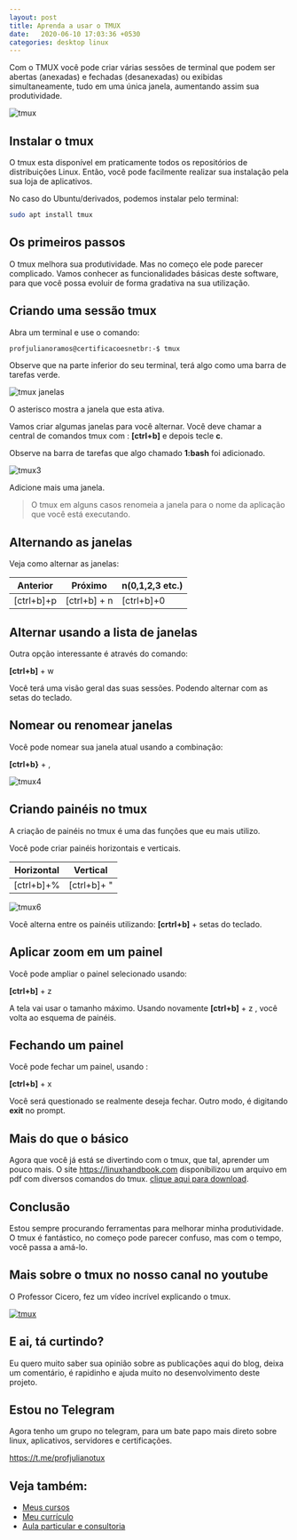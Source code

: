 ```yaml
---
layout: post
title: Aprenda a usar o TMUX
date:   2020-06-10 17:03:36 +0530
categories: desktop linux
---
```


Com o TMUX você pode criar várias sessões de terminal que podem ser abertas (anexadas) e fechadas (desanexadas) ou exibidas simultaneamente, tudo em uma única janela, aumentando assim sua produtividade.

![tmux](/images/tmux.png)

## Instalar o tmux

O tmux esta disponível em praticamente todos os repositórios de distribuições Linux. Então, você pode facilmente realizar sua instalação pela sua loja de aplicativos.

No caso do Ubuntu/derivados, podemos instalar pelo terminal:

```bash
sudo apt install tmux
```



## Os primeiros passos
O tmux melhora sua produtividade. Mas no começo ele pode parecer complicado. Vamos conhecer as funcionalidades básicas deste software, para que você possa evoluir de forma gradativa na sua utilização.

## Criando uma sessão tmux
Abra um terminal e use o comando:

```bash
profjulianoramos@certificacoesnetbr:-$ tmux
```

Observe que na parte inferior do seu terminal, terá algo como uma barra de tarefas verde. 

![tmux janelas](/images/tmux2.png)

O asterisco mostra a janela que esta ativa.

Vamos criar algumas janelas para você alternar. Você deve chamar a central de comandos tmux com : **[ctrl+b]** e depois tecle **c**. 

Observe na barra de tarefas que algo chamado **1:bash** foi adicionado.

![tmux3](/images/tmux3.png)

Adicione mais uma janela. 

> O tmux em alguns casos renomeia a janela para o nome da aplicação que você está executando. 

## Alternando as janelas

Veja como alternar as janelas:

Anterior | Próximo | n(0,1,2,3 etc.)
--- | ---| ---| 
[ctrl+b]+p | [ctrl+b] + n | [ctrl+b]+0 


## Alternar usando a lista de janelas

Outra opção interessante é através do comando:

**[ctrl+b]** + w 

Você terá uma visão geral das suas sessões. Podendo alternar com as setas do teclado.

## Nomear ou renomear janelas

Você pode nomear sua janela atual usando a combinação:

**[ctrl+b}** + , 

![tmux4](/images/tmux4.png)

## Criando painéis no tmux

A criação de painéis no tmux é uma das funções que eu mais utilizo. 

Você pode criar painéis horizontais e verticais. 

Horizontal |  Vertical
--- | --- |
[ctrl+b]+% | [ctrl+b]+ "

![tmux6](/images/tmux6.png)

Você alterna entre os painéis utilizando: **[crtrl+b]** + setas do teclado.

## Aplicar zoom em um painel

Você pode ampliar o painel selecionado usando:

**[ctrl+b]** + z

A tela vai usar o tamanho máximo. Usando novamente **[ctrl+b]** + z , você volta ao esquema de painéis.

## Fechando um painel

Você pode fechar um painel, usando :

**[ctrl+b]** + x

Você será questionado se realmente deseja fechar. Outro modo, é digitando **exit** no prompt.

## Mais do que o básico

Agora que você já está se divertindo com o tmux, que tal, aprender um pouco mais. O site <https://linuxhandbook.com> disponibilizou um arquivo em pdf com diversos comandos do tmux. [clique aqui para download](https://linuxhandbook.com/wp-content/uploads/tmux_cheat_sheet.pdf).

## Conclusão

Estou sempre procurando ferramentas para melhorar minha produtividade. O tmux é fantástico, no começo pode parecer confuso, mas com o tempo, você passa a amá-lo. 



## Mais sobre o tmux no nosso canal no youtube
O Professor Cicero, fez um vídeo incrível explicando o tmux. 

[![tmux](http://img.youtube.com/vi/9kgBUO6Beak/0.jpg)](http://www.youtube.com/watch?v=9kgBUO6Beak "tmux")


## E ai, tá curtindo?
Eu quero muito saber sua opinião sobre as publicações aqui do blog, deixa um comentário, é rapidinho e ajuda muito no desenvolvimento deste projeto.

## Estou no Telegram
Agora tenho um grupo no telegram, para um bate papo mais direto sobre linux, aplicativos, servidores e certificações.

<https://t.me/profjulianotux>



## Veja também:
- [Meus cursos](https://profjulianoramos.github.io/cursos/)
- [Meu currículo](https://profjulianoramos.github.io/curriculo/)
- [Aula particular e consultoria](https://profjulianoramos.github.io/consultoria/)